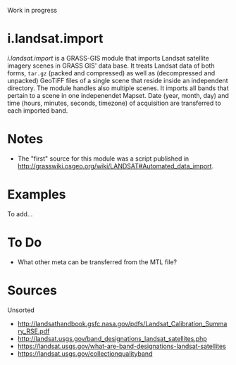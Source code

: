 Work in progress

i.landsat.import
================

*i.landsat.import* is a GRASS-GIS module that imports Landsat satellite imagery
scenes in GRASS GIS' data base. It treats Landsat data of both forms, `tar.gz`
(packed and compressed) as well as (decompressed and unpacked) GeoTiFF files of
a single scene that reside inside an independent directory. The module handles
also multiple scenes. It imports all bands that pertain to a scene in one
indepenendet Mapset. Date (year, month, day) and time (hours, minutes, seconds,
timezone) of acquisition are transferred to each imported band.


Notes
=====

- The "first" source for this module was a script published in
<http://grasswiki.osgeo.org/wiki/LANDSAT#Automated_data_import>.


Examples
========

To add...

To Do
=====

- What other meta can be transferred from the MTL file?

Sources
=======

Unsorted

- http://landsathandbook.gsfc.nasa.gov/pdfs/Landsat_Calibration_Summary_RSE.pdf
- http://landsat.usgs.gov/band_designations_landsat_satellites.php
- https://landsat.usgs.gov/what-are-band-designations-landsat-satellites
- https://landsat.usgs.gov/collectionqualityband
